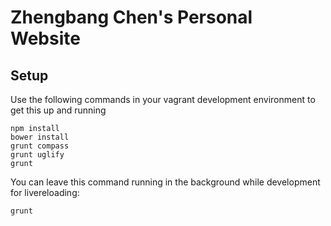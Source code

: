 # Zhengbang Chen's Personal Website

## Setup
Use the following commands in your vagrant development environment to get this up and running
```
npm install
bower install
grunt compass
grunt uglify
grunt
```

You can leave this command running in the background while development for livereloading:

```bash
grunt
```

